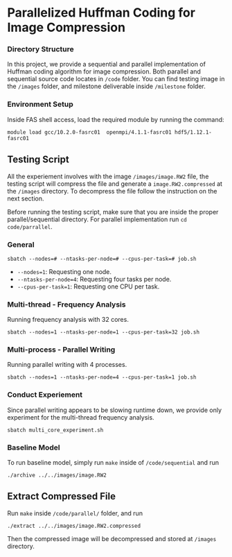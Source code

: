 # Parallelized Huffman Coding for Image Compression

### Directory Structure

In this project, we provide a sequential and parallel implementation of Huffman coding algorithm for image compression. Both parallel and sequential source code locates in `/code` folder. You can find testing image in the `/images` folder, and milestone deliverable inside `/milestone` folder.

### Environment Setup

Inside FAS shell access, load the required module by running the command:

```
module load gcc/10.2.0-fasrc01  openmpi/4.1.1-fasrc01 hdf5/1.12.1-fasrc01
```

## Testing Script

All the experiement involves with the image `/images/image.RW2` file, the testing script will compress the file and generate a `image.RW2.compressed` at the `/images` directory. To decompress the file follow the instruction on the next section.

Before running the testing script, make sure that you are inside the proper parallel/sequential directory. For parallel implementation run `cd code/parrallel`.

### General

```
sbatch --nodes=# --ntasks-per-node=# --cpus-per-task=# job.sh
```

* `--nodes=1`: Requesting one node.
* `--ntasks-per-node=4`: Requesting four tasks per node.
* `--cpus-per-task=1`: Requesting one CPU per task.

### Multi-thread - Frequency Analysis

Running frequency analysis with 32 cores.

```
sbatch --nodes=1 --ntasks-per-node=1 --cpus-per-task=32 job.sh
```

### Multi-process - Parallel Writing

Running parallel writing with 4 processes.

```
sbatch --nodes=1 --ntasks-per-node=4 --cpus-per-task=1 job.sh
```

### Conduct Experiement

Since parallel writing appears to be slowing runtime down, we provide only experiment for the multi-thread frequency analysis.

```
sbatch multi_core_experiment.sh
```

### Baseline Model

To run baseline model, simply run `make` inside of `/code/sequential` and run

```
./archive ../../images/image.RW2
```

## Extract Compressed File

Run `make` inside `/code/parallel/` folder, and run

```
./extract ../../images/image.RW2.compressed
```

Then the compressed image will be decompressed and stored at `/images` directory.
